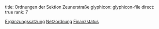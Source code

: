 title: Ordnungen der Sektion Zeunerstraße
glyphicon: glyphicon-file
direct: true
rank: 7

[Ergänzungssatzung](/documents/legal/division_zeunerstraße/constitution.pdf)
[Netzordnung](/documents/legal/division_zeunerstraße/network.pdf)
[Finanzstatus](/documents/legal/division_zeunerstraße/finance.pdf)
